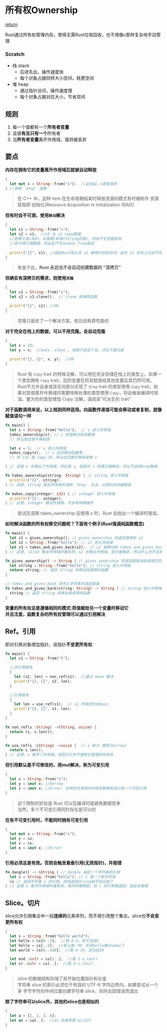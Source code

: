 # 所有权Ownership
[return](../README.md)

Rust通过所有权管理内存，使得无需Rust垃圾回收，也不用像c那样复杂地手动管理

### Scratch
- 栈 stack
    + 后进先出，操作速度快
    + 每个对象占据同样大小空间，耗费空间
- 堆 heap
    + 通过指针访问，操作速度慢
    + 每个对象占据对应大小，节省空间


## 规则
1. 每一个值都有一个**所有者变量**
2. 且值**有且只有一个**所有者
3. 当**所有者变量**离开作用域，值将被丢弃

## 要点
**内存在拥有它的变量离开作用域后就被自动释放**
```rs
{
  let mut s = String::from("s");  //此处起，s是有效的
} //调用 `drop` 函数
```
>在 C++ 中，这种 item 在生命周期结束时释放资源的模式有时被称作 资源获取即 初始化(Resource Acquisition Is Initialization (RAII))

**但有时会不可测，使用`移动`解决**
```rs
{
  let s1 = String::from("s");
  let s2 = s1;  //s2 从 s1 copy数据
  //若拷贝栈(指针、长度等)和堆(String内容)，则会产生性能影响
  //若只拷贝栈数据，则此处产生double free错误
  
  print!("{}", s1); //因此Rust阻止在 s1 被拷贝后的访问。此处 s1 实际上已经不存在
}
```
> 有鉴于此，**Rust 永远也不会自动创建数据的 “深拷贝”**

**但确实有深拷贝的需求，则使用`克隆`**
```rs
{
  let s1 = String::from("s");
  let s2 = s1.clone();  //`clone`是通用函数

  print!("{}", s1); //OK
}
```
> 克隆只是给了一个解决方案，依旧会耗费性能的

**对于完全在栈上的数据，可以不用克隆。会自动克隆**
```rs
{
  let x = 13;
  let y = x;  //auto `clone`, 但是不是这个名，详见下面内容
  
  print!("{}, {}", x, y);  //Ok
}
```
> Rust 有 `Copy` trait 的特殊注解，可以用在完全存储在栈上的类型上。如果一个类型拥有 `Copy` trait，旧的变量在将其赋值给其他变量后其仍然可用。Rust不允许自身或其任何部分实现了 `Drop` trait 的类型使用 `Copy` trait。如果对其值离开作用域时需要特殊处理的类型使用 `Copy`，将会触发编译时错误。要为你的类型增加 Copy 注解，请阅读“可派生的 trait”

**对于函数调用来说，以上规则同样适用。向函数传递值可能会移动或者复制，就像赋值语句一样**
```rs
fn main() {
  let s = String::from("hello");  // s 进入作用域
  takes_ownership(s); // s 的值移动到函数里
  // 所以到这里不再有效

  let x = 5;  // x 进入作用域
  makes_copy(x);  // x 应该移动函数里，
  // 但 i32 是 Copy 的，所以在后面可继续使用 x

} // 这里 x 先移出了作用域，然后是 s。但因为 s 的值已被移走，所以不会有Drop触发

fn takes_ownership(string: String) { // string 进入作用域
  println!("{}", string);
} // 这里，string 移出作用域并调用 `drop` 方法。占用的内存被释放

fn makes_copy(integer: i32) { // integer 进入作用域 
  println!("{}", integer);
} // 这里，integer 移出作用域。不会有特殊操作
```
> 尝试在调用 takes_ownership 后使用 s 时，Rust 会抛出一个编译时错误。

**如何解决函数的所有权移交问题呢？下面有个例子(Rust强调纯函数概念)**
```rs
fn main() {
  let s1 = gives_ownership(); // gives_ownership 将返回值移给 s1
  let s2 = String::from("hello"); // s2 进入作用域
  let s3 = takes_and_gives_back(s2);  // s2 被移动到 takes_and_gives_back 中, 它也将返回值移给 s3
} // 这里, s1/s3 移出作用域并被丢弃。s2 也移出作用域，但已被移走，所以什么也不会发生

fn gives_ownership() -> String { // gives_ownership 将返回值移动给调用它的函数
  let string = String::from("hello"); // string 进入作用域.
  return string; // 返回 string 并移出给调用的函数
}

// takes_and_gives_back 将传入字符串并返回该值
fn takes_and_gives_back(string: String) -> String { // string 进入作用域
  string // 返回 string 并移出给调用的函数 
}
```

**变量的所有权总是遵循相同的模式:将值赋给另一个变量时移动它**<br>
**并且注意，函数复杂的所有权管理可以通过引用解决**

## Ref。引用
即对引用对象增加指针。该指针**不变更所有权**
```rs
fn main() {
  let s1 = String::from("S");

  //非引用版本
  {
    let (s2, len) = non_ref(s1);  //通过 move 解决
    print!("{}, {}", s2, len);
  }

  //引用版本
  {
    let len = use_ref(s1);  // s1 所有权仍在main
    print!("{}, {}", s1, len);
  }
}

fn non_ref(s :String) ->(String, usize) {
  return (s, s.len());
}

fn use_ref(s :&String) ->usize {  // s 称为 借用(borrow)
  return s.len();
} // 这里，s 离开了作用域。但因为它并不拥有引用值的所有权
```

**但引用默认是不可修改的，用mut解决，称为可变引用**
```rs
{
  let x = String::from("x");
  let y = &mut x; //borrow
  let z = &mut x; //Error! 在特定作用域中的特定数据有且只有一个可变引用
}
```
> 这个限制的好处是 Rust 可以在编译时就避免数据竞争<br>
> 当然，多个不可变引用同时存在是可以的

**在有不可变引用时，不能同时拥有可变引用**
```rs
{
  let mut x = String::from("x");
  let y = &x;
  let z = &x;
  let e = &mut x; //Error! 
}
```

**引用必须总是有效。否则会触发悬垂引用(无效指针)，并报错**
```rs
fn dangle() -> &String { // dangle 返回一个字符串的引用
  let s = String::from("hello"); // s 是一个新字符串
  &s // 返回字符串 s 的引用。改成返回String就不会出错了
} // 这里 s 离开作用域并被丢弃。其内存被释放。但 s 的引用被返回，因此会报错
```

## Slice。切片
slice允许引用集合中一段**连续的**元素序列，而不用引用整个集合。slice也**不会变更所有权**
```rs
{
  let s = String::from("hello world");
  let hello = &s[0..5];  //取 0-5，但不包括5
  let hello = &s[..5];  //和上面一样。并且hello被shadow了
  let world = &s[6..=10];  //取 6-10，且包括10

  let end :&str = &s[1..];  //取 1-s.len()
  let sr :&str = &s[..];  //取 0-s.len()
}
```
> slice 的数据结构存储了其开始位置指针和长度<br>
> 字符串 slice 的索引必须位于有效的 UTF-8 字符边界内。如果尝试从一个多 字节字符的中间位置创建字符串 slice，则将会因错误而退出

**除了字符串可以slice外，其他的slice也是相似的**
```rs
{
  let a = [1, 2, 3, 4];
  let as = &a[..];  //as 的类型是 &[i32]
}
```
